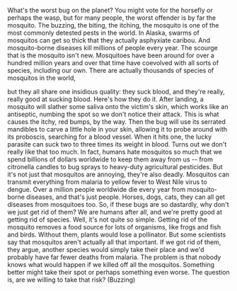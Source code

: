 
What&#39;s the worst bug on the planet?
You might vote for the horsefly
or perhaps the wasp,
but for many people,
the worst offender is by far the mosquito.
The buzzing, the biting,
the itching,
the mosquito is one of the most commonly
detested pests in the world.
In Alaska, swarms
of mosquitos can get so thick
that they actually asphyxiate caribou.
And mosquito-borne diseases
kill millions of people every year.
The scourge
that is the mosquito isn&#39;t new.
Mosquitoes have been around
for over a hundred million years
and over that time have coevolved
with all sorts of species,
including our own.
There are actually thousands
of species of mosquitos in the world,

but they all share one insidious quality:
they suck blood,
and they&#39;re really, really
good at sucking blood.
Here&#39;s how they do it.
After landing, a mosquito will slather
some saliva onto the victim&#39;s skin,
which works like an antiseptic,
numbing the spot so we don&#39;t
notice their attack.
This is what causes the itchy,
red bumps, by the way.
Then the bug will use
its serrated mandibles
to carve a little hole in your skin,
allowing it to probe around
with its proboscis,
searching for a blood vessel.
When it hits one,
the lucky parasite can suck
two to three times its weight in blood.
Turns out we don&#39;t really
like that too much.
In fact, humans hate mosquitos so much
that we spend billions
of dollars worldwide
to keep them away from us --
from citronella candles
to bug sprays to heavy-duty
agricultural pesticides.
But it&#39;s not just
that mosquitos are annoying,
they&#39;re also deadly.
Mosquitos can transmit everything
from malaria to yellow fever
to West Nile virus to dengue.
Over a million people worldwide
die every year
from mosquito-borne diseases,
and that&#39;s just people.
Horses, dogs, cats,
they can all get diseases
from mosquitoes too.
So, if these bugs are so dastardly,
why don&#39;t we just get rid of them?
We are humans after all,
and we&#39;re pretty good
at getting rid of species.
Well, it&#39;s not quite so simple.
Getting rid of the mosquito
removes a food source
for lots of organisms,
like frogs and fish and birds.
Without them,
plants would lose a pollinator.
But some scientists say
that mosquitos aren&#39;t
actually all that important.
If we got rid of them, they argue,
another species would simply
take their place
and we&#39;d probably have far
fewer deaths from malaria.
The problem is that nobody
knows what would happen
if we killed off all the mosquitos.
Something better might take their spot
or perhaps something even worse.
The question is,
are we willing to take that risk?
(Buzzing)
